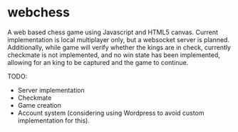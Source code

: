 # webchess
A web based chess game using Javascript and HTML5 canvas.
Current implementation is local multiplayer only, but a websocket server is planned.
Additionally, while game will verify whether the kings are in check, currently checkmate is not implemented, and no win state has been implemented, allowing for an king to be captured and the game to continue.

TODO:
* Server implementation
* Checkmate
* Game creation
* Account system (considering using Wordpress to avoid custom implementation for this).

